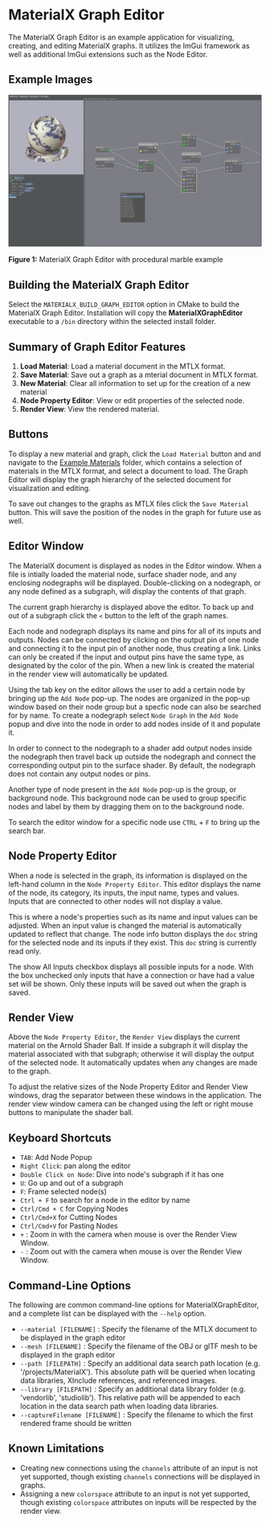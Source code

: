 # MaterialX Graph Editor 

The MaterialX Graph Editor is an example application for visualizing, creating, and editing MaterialX graphs.  It utilizes the ImGui framework as well as additional ImGui extensions such as the Node Editor.

## Example Images

![MaterialX Graph Editor with procedural marble example](../Images/MaterialXGraphEditor_Marble.png)

**Figure 1:** MaterialX Graph Editor with procedural marble example

## Building the MaterialX Graph Editor
Select the `MATERIALX_BUILD_GRAPH_EDITOR` option in CMake to build the MaterialX Graph Editor.  Installation will copy the **MaterialXGraphEditor** executable to a `/bin` directory within the selected install folder.

## Summary of Graph Editor Features

1.  **Load Material**: Load a material document in the MTLX format.
2.  **Save Material**: Save out a graph as a mterial document in MTLX format.
3.  **New Material**: Clear all information to set up for the creation of a new material
4.  **Node Property Editor**: View or edit properties of the selected node.
5.  **Render View**: View the rendered material.

## Buttons

To display a new material and graph, click the `Load Material` button and and navigate to the [Example Materials](../../resources/Materials/Examples) folder, which contains a selection of materials in the MTLX format, and select a document to load.  The Graph Editor will display the graph hierarchy of the selected document for visualization and editing.

To save out changes to the graphs as MTLX files click the `Save Material` button.  This will save the position of the nodes in the graph for future use as well. 

## Editor Window

The MaterialX document is displayed as nodes in the Editor window.  When a file is intially loaded the material node, surface shader node, and any enclosing nodegraphs will be displayed.  Double-clicking on a nodegraph, or any node defined as a subgraph, will display the contents of that graph.

The current graph hierarchy is displayed above the editor.  To back up and out of a subgraph click the `<` button to the left of the graph names.

Each node and nodegraph displays its name and pins for all of its inputs and outputs.  Nodes can be connected by clicking on the output pin of one node and connecting it to the input pin of another node, thus creating a link.  Links can only be created if the input and output pins have the same type, as designated by the color of the pin.  When a new link is created the material in the render view will automatically be updated. 

Using the tab key on the editor allows the user to add a certain node by bringing up the `Add Node` pop-up.  The nodes are organized in the pop-up window based on their node group but a specfic node can also be searched for by name.  To create a nodegraph select `Node Graph` in the `Add Node` popup and dive into the node in order to add nodes inside of it and populate it. 

In order to connect to the nodegraph to a shader add output nodes inside the nodegraph then travel back up outside the nodegraph and connect the corresponding output pin to the surface shader.  By default, the nodegraph does not contain any output nodes or pins. 

Another type of node present in the `Add Node` pop-up is the group, or background node.  This background node can be used to group specific nodes and label by them by dragging them on to the background node.

To search the editor window for a specific node use `CTRL` + `F` to bring up the search bar. 

## Node Property Editor
When a node is selected in the graph, its information is displayed on the left-hand column in the `Node Property Editor`.  This editor displays the name of the node, its category, its inputs, the input name, types and values.  Inputs that are connected to other nodes will not display a value.

This is where a node's properties such as its name and input values can be adjusted.  When an input value is changed the material is automatically updated to reflect that change.  The node info button displays the `doc` string for the selected node and its inputs if they exist. This `doc` string is currently read only.

The show All Inputs checkbox displays all possible inputs for a node. With the box unchecked only inputs that have a connection or have had a value set will be shown. Only these inputs will be saved out when the graph is saved. 

## Render View
Above the `Node Property Editor`, the `Render View` displays the current material on the Arnold Shader Ball.  If inside a subgraph it will display the material associated with that subgraph; otherwise it will display the output of the selected node.  It automatically updates when any changes are made to the graph.

To adjust the relative sizes of the Node Property Editor and Render View windows, drag the separator between these windows in the application. The render view window camera can be changed using the left or right mouse buttons to manipulate the shader ball. 

## Keyboard Shortcuts

- `TAB`: Add Node Popup
- `Right Click`: pan along the editor
- `Double Click on Node`: Dive into node's subgraph if it has one
- `U`: Go up and out of a subgraph
- `F`: Frame selected node(s)
- `Ctrl + F` to search for a node in the editor by name
- `Ctrl/Cmd + C` for Copying Nodes
- `Ctrl/Cmd+X` for Cutting Nodes
- `Ctrl/Cmd+V` for Pasting Nodes
- `+` : Zoom in with the camera when mouse is over the Render View Window.
- `-` : Zoom out with the camera when mouse is over the Render View Window.

## Command-Line Options

The following are common command-line options for MaterialXGraphEditor, and a complete list can be displayed with the `--help` option.
- `--material [FILENAME]` : Specify the filename of the MTLX document to be displayed in the graph editor
- `--mesh [FILENAME]` : Specify the filename of the OBJ or glTF mesh to be displayed in the graph editor
- `--path [FILEPATH]` : Specify an additional data search path location (e.g. '/projects/MaterialX').  This absolute path will be queried when locating data libraries, XInclude references, and referenced images.
- `--library [FILEPATH]` : Specify an additional data library folder (e.g. 'vendorlib', 'studiolib').  This relative path will be appended to each location in the data search path when loading data libraries.
- `--captureFilename [FILENAME]` : Specify the filename to which the first rendered frame should be written

## Known Limitations

- Creating new connections using the `channels` attribute of an input is not yet supported, though existing `channels` connections will be displayed in graphs.
- Assigning a new `colorspace` attribute to an input is not yet supported, though existing `colorspace` attributes on inputs will be respected by the render view.
